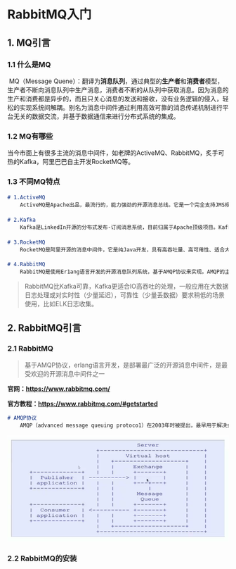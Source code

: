 # RabbitMQ入门

## 1. MQ引言

### 1.1 什么是MQ 

​		MQ（Message Quene）：翻译为**消息队列**，通过典型的**生产者**和**消费者**模型，生产者不断向消息队列中生产消息，消费者不断的从队列中获取消息。因为消息的生产和消费都是异步的，而且只关心消息的发送和接收，没有业务逻辑的侵入，轻松的实现系统间解耦。别名为消息中间件通过利用高效可靠的消息传递机制进行平台无关的数据交流，并基于数据通信来进行分布式系统的集成。

### 1.2 MQ有哪些

​		当今市面上有很多主流的消息中间件，如老牌的ActiveMQ、RabbitMQ，炙手可热的Kafka，阿里巴巴自主开发RocketMQ等。

### 1.3 不同MQ特点

```markdown
# 1.ActiveMQ 
	ActiveMQ是Apache出品，最流行的，能力强劲的开源消息总线。它是一个完全支持JMS规范的的消息中间件。丰富的API，多种集群架构模式让ActiveMQ在业界成为老牌的消息中间件，在中小型企业颜受欢迎！

# 2.Kafka 
	Kafka是LinkedIn开源的分布式发布-订阅消息系统，目前归属于Apache顶级项目。Kafka主要特点是基于Pu11的模式来处理消息消费，追求高吞吐量，一开始的目的就是用于日志收集和传输。e.8版本开始支持复制，不支持事务，对消息的重复、丢失、错误没有严格要求，适合产生大量数据的互联网服务的数据收集业务。

# 3.RocketMQ 
	RocketMQ是阿里开源的消息中间件，它是纯Java开发，具有高吞吐量、高可用性、适合大规模分布式系统应用的特点。RocketMQ思路起源于Kafka，但并不是Kafka的一个Copy，它对消息的可靠传输及事务性做了优化，目前在阿里集团被广泛应用于交易、充值、流计算、消息推送、日志流式处理、bing1og分发等场景。

# 4.RabbitMQ 
	RabbitMQ是使用Er1ang语言开发的开源消息队列系统，基于AMQP协议来实现。AMQP的主要特征是面向消息、队列、路由（包括点对点和发布/订阅）、可靠性、安全。AMQP协议更多用在企业系统内对数据一致性、稳定性和可靠性要求很高的场景，对性能和吞吐量的要求还在其次。
```

>RabbitMQ比Kafka可靠，Kafka更适合IO高吞吐的处理，一般应用在大数据日志处理或对实时性（少量延迟），可靠性（少量丢数据）要求稍低的场景使用，比如ELK日志收集。

## 2. RabbitMQ引言

### 2.1 RabbitMQ

>基于AMQP协议，erlang语言开发，是部署最广泛的开源消息中间件，是最受欢迎的开源消息中间件之一

**官网：https://www.rabbitmq.com/**

**官方教程：https://www.rabbitmq.com/#getstarted**

```markdown
# AMQP协议
	AMQP（advanced message queuing protoco1）在2003年时被提出，最早用于解决金融领不同平台之间的消息传递交互问题。顾名思义，AMQP是一种协议，更准确的说是一种binary wire-1evel protocol（链接协议）。这是其和JMS的本质差别，AMQP不从API层进行限定，而是直接定义网络交换的数据格式。这使得实现了AMQP的provider天然性就是跨平台的。以下是AMQP协议模型：
```

![QQ截图20210314232409](rabbitmq.png)

### 2.2 RabbitMQ的安装


